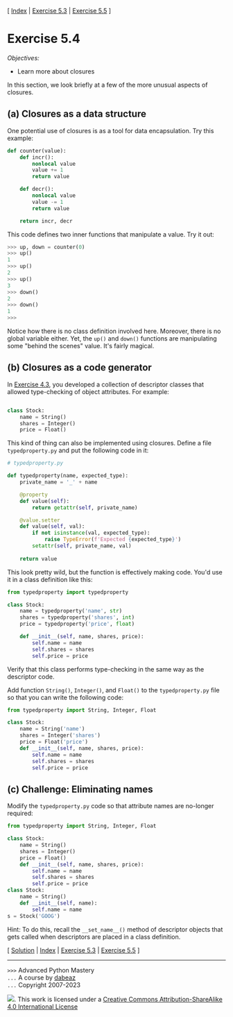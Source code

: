 \[ [Index](index.md) | [Exercise 5.3](ex5_3.md) | [Exercise 5.5](ex5_5.md) \]

# Exercise 5.4

*Objectives:*

- Learn more about closures

In this section, we look briefly at a few of the more unusual aspects of
closures.

## (a) Closures as a data structure

One potential use of closures is as a tool for data encapsulation.  Try this
example:

```python
def counter(value):
    def incr():
        nonlocal value
        value += 1
        return value

    def decr():
        nonlocal value
        value -= 1
        return value

    return incr, decr
```

This code defines two inner functions that manipulate a value.  Try it out:

```python
>>> up, down = counter(0)
>>> up()
1
>>> up()
2
>>> up()
3
>>> down()
2
>>> down()
1
>>>
```

Notice how there is no class definition involved here.  Moreover,
there is no global variable either.  Yet, the `up()` and `down()`
functions are manipulating some "behind the scenes" value.  It's
fairly magical.

## (b) Closures as a code generator

In [Exercise 4.3](ex4_3.md), you developed a collection of
descriptor classes that allowed type-checking of object attributes.
For example:

```python

class Stock:
    name = String()
    shares = Integer()
    price = Float()
```

This kind of thing can also be implemented using closures.  Define a file
``typedproperty.py`` and put the following code in it:

```python
# typedproperty.py

def typedproperty(name, expected_type):
    private_name = '_' + name

    @property
    def value(self):
        return getattr(self, private_name)

    @value.setter
    def value(self, val):
        if not isinstance(val, expected_type):
            raise TypeError(f'Expected {expected_type}')
        setattr(self, private_name, val)
   
    return value
```

This look pretty wild, but the function is effectively making code.  You'd use it in
a class definition like this:

```python
from typedproperty import typedproperty

class Stock:
    name = typedproperty('name', str)
    shares = typedproperty('shares', int)
    price = typedproperty('price', float)

    def __init__(self, name, shares, price):
        self.name = name
        self.shares = shares
        self.price = price
```

Verify that this class performs type-checking in the same way as the
descriptor code.

Add function `String()`, `Integer()`, and `Float()` to the `typedproperty.py` file
so that you can write the following code:

```python
from typedproperty import String, Integer, Float

class Stock:
    name = String('name')
    shares = Integer('shares')
    price = Float('price')
    def __init__(self, name, shares, price):
        self.name = name
        self.shares = shares
        self.price = price
```

## (c) Challenge: Eliminating names

Modify the `typedproperty.py` code so that attribute names are no-longer required:

```python
from typedproperty import String, Integer, Float

class Stock:
    name = String()
    shares = Integer()
    price = Float()
    def __init__(self, name, shares, price):
        self.name = name
        self.shares = shares
        self.price = price
class Stock:
    name = String()
    def __init__(self, name):
        self.name = name
s = Stock('GOOG')
```

Hint: To do this, recall the `__set_name__()` method of descriptor objects that 
gets called when descriptors are placed in a class definition.

\[ [Solution](soln5_4.md) | [Index](index.md) | [Exercise 5.3](ex5_3.md) | [Exercise 5.5](ex5_5.md) \]

----
`>>>` Advanced Python Mastery  
`...` A course by [dabeaz](https://www.dabeaz.com)  
`...` Copyright 2007-2023  

![](https://i.creativecommons.org/l/by-sa/4.0/88x31.png). This work is licensed under a [Creative Commons Attribution-ShareAlike 4.0 International License](http://creativecommons.org/licenses/by-sa/4.0/)
